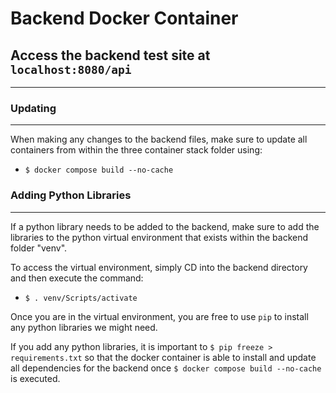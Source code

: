 # Backend Docker Container

## Access the backend test site at `localhost:8080/api`
---
### Updating
---
When making any changes to the backend files, make sure to update all containers from within the three container stack folder using:
-  `$ docker compose build --no-cache`

### Adding Python Libraries
---
If a python library needs to be added to the backend, make sure to add the libraries to the python virtual environment that exists within the backend folder "venv".

To access the virtual environment, simply CD into the backend directory and then execute the command:

- `$ . venv/Scripts/activate`

Once you are in the virtual environment, you are free to use `pip` to install any python libraries we might need.

If you add any python libraries, it is important to `$ pip freeze > requirements.txt` so that the docker container is able to install and update all dependencies for the backend once `$ docker compose build --no-cache` is executed.